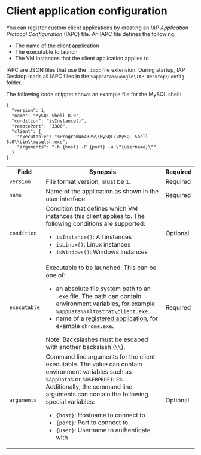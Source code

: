 # Client application configuration

You can register custom client applications by creating an _IAP Application Protocol Configuration_ (IAPC) file. An
IAPC file defines the following:

* The name of the client application
* The executable to launch
* The VM instances that the client application applies to

IAPC are JSON files that use the `.iapc` file extension. During startup, IAP Desktop loads all
IAPC files in the `%appdata%\Google\IAP Desktop\Config` folder. 

The following code snippet shows an example file for the MySQL shell:

```
{
  "version": 1,
  "name": "MySQL Shell 8.0",
  "condition": "isInstance()",
  "remotePort": "3306",
  "client": {
    "executable": "%ProgramW6432%\\MySQL\\MySQL Shell 8.0\\bin\\mysqlsh.exe",
    "arguments": "-h {host} -P {port} -u \"{username}\""
  }
}
```

<table>
    <tr>
        <th>Field</th>
        <th>Synopsis</th>
        <th>Required</th>
    <tr>
    <tr>
        <td><code>version</code></td>
        <td>File format version, must be <code>1</code>.</td>
        <td>Required</td>
    <tr>
    <tr>
        <td><code>name</code></td>
        <td>Name of the application as shown in the user interface.</td>
        <td>Required</td>
    <tr>
    <tr>
        <td><code>condition</code></td>
        <td>Condition that defines which VM instances this client applies to.
            <bt/><bt/>
            The following conditions are supported:
            <ul>
                <li><code>isInstance()</code>: All instances</li>
                <li><code>isLinux()</code>: Linux instances</li>
                <li><code>isWindows()</code>: Windows instances</li>
            </ul>
        </td>
        <td>Optional</td>
    <tr>
    <tr>
        <td><code>executable</code></td>
        <td>Executable to be launched. This can be one of:
            <ul>
                <li>an absolute file system path to an <code>.exe</code> file. The path
                    can contain environment variables, for example <code>%AppData%\Altostrat\client.exe</code>.</li>
                <li>name of a <a href='https://learn.microsoft.com/en-us/windows/win32/shell/app-registration'>registered application</a>,
                    for example <code>chrome.exe</code>.</li>
            </ul>
            Note: Backslashes must be escaped with another backslash (<code>\\</code>).
        </td>
        <td>Required</td>
    <tr>
    <tr>
        <td><code>arguments</code></td>
        <td>Command line arguments for the client executable. The value can contain environment variables
            such as <code>%AppData%</code> or <code>%USERPROFILE%</code>.
            Additionally, the command line arguments can contain the following special variables:
            <ul>
                <li><code>{host}</code>: Hostname to connect to</li>
                <li><code>{port}</code>: Port to connect to</li>
                <li><code>{user}</code>: Username to authenticate with</li>
            </ul>
        </td>
        <td>Optional</td>
    <tr>
</table>